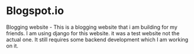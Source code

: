 # Blogspot.io
Blogging website - This is a blogging website that i am building for my friends. I am using django for this website. it was a test website not the actual one. It still requires some backend development which I am working on it.
